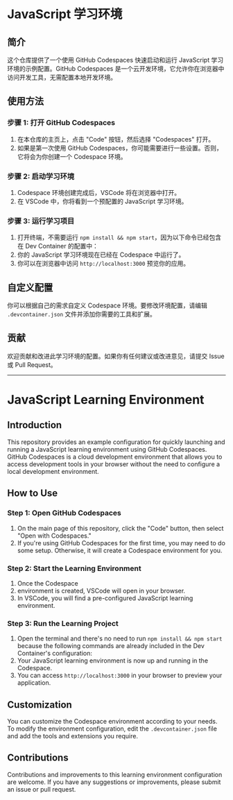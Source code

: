# JavaScript 学习环境

## 简介

这个仓库提供了一个使用 GitHub Codespaces 快速启动和运行 JavaScript 学习环境的示例配置。GitHub Codespaces 是一个云开发环境，它允许你在浏览器中访问开发工具，无需配置本地开发环境。

## 使用方法

### 步骤 1: 打开 GitHub Codespaces

1. 在本仓库的主页上，点击 "Code" 按钮，然后选择 "Codespaces" 打开。
2. 如果是第一次使用 GitHub Codespaces，你可能需要进行一些设置。否则，它将会为你创建一个 Codespace 环境。

### 步骤 2: 启动学习环境

1. Codespace 环境创建完成后，VSCode 将在浏览器中打开。
2. 在 VSCode 中，你将看到一个预配置的 JavaScript 学习环境。

### 步骤 3: 运行学习项目

1. 打开终端，不需要运行 `npm install && npm start`，因为以下命令已经包含在 Dev Container 的配置中：
2. 你的 JavaScript 学习环境现在已经在 Codespace 中运行了。
3. 你可以在浏览器中访问 `http://localhost:3000` 预览你的应用。

## 自定义配置

你可以根据自己的需求自定义 Codespace 环境。要修改环境配置，请编辑 `.devcontainer.json` 文件并添加你需要的工具和扩展。

## 贡献

欢迎贡献和改进此学习环境的配置。如果你有任何建议或改进意见，请提交 Issue 或 Pull Request。

---

# JavaScript Learning Environment

## Introduction

This repository provides an example configuration for quickly launching and running a JavaScript learning environment using GitHub Codespaces. GitHub Codespaces is a cloud development environment that allows you to access development tools in your browser without the need to configure a local development environment.

## How to Use

### Step 1: Open GitHub Codespaces

1. On the main page of this repository, click the "Code" button, then select "Open with Codespaces."
2. If you're using GitHub Codespaces for the first time, you may need to do some setup. Otherwise, it will create a Codespace environment for you.

### Step 2: Start the Learning Environment

1. Once the Codespace
2.  environment is created, VSCode will open in your browser.
3. In VSCode, you will find a pre-configured JavaScript learning environment.

### Step 3: Run the Learning Project

1. Open the terminal and there's no need to run `npm install && npm start` because the following commands are already included in the Dev Container's configuration:
2. Your JavaScript learning environment is now up and running in the Codespace.
3. You can access `http://localhost:3000` in your browser to preview your application.

## Customization

You can customize the Codespace environment according to your needs. To modify the environment configuration, edit the `.devcontainer.json` file and add the tools and extensions you require.

## Contributions

Contributions and improvements to this learning environment configuration are welcome. If you have any suggestions or improvements, please submit an issue or pull request.
